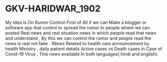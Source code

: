 # GKV-HARIDWAR_1902
My Idea Is On Rumor Control-First of All if we can Make a blogger or software app that control to spread the rumor In people where we can posted Real news and real situation news in which people read that news and understand , By this we can control the rumor  and people read the news is real not fake . (News Related to health care announcement by health Ministry , daily patient details Active cases vs Death cases in Case of Covid-19 Virus , This news available In both languages( hindi and english).
